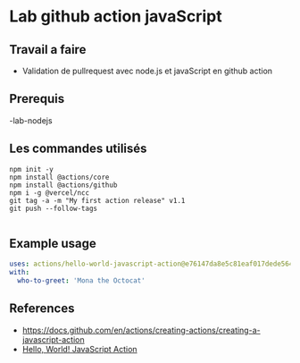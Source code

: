 # Lab github action javaScript

## Travail a faire 

- Validation de pullrequest avec node.js et javaScript en github action

## Prerequis 
-lab-nodejs

## Les commandes utilisés

```shell
npm init -y
npm install @actions/core
npm install @actions/github
npm i -g @vercel/ncc
git tag -a -m "My first action release" v1.1
git push --follow-tags


```
## Example usage

```yaml
uses: actions/hello-world-javascript-action@e76147da8e5c81eaf017dede5645551d4b94427b
with:
  who-to-greet: 'Mona the Octocat'
```

## References

- https://docs.github.com/en/actions/creating-actions/creating-a-javascript-action
- [Hello, World! JavaScript Action](https://github.com/actions/hello-world-javascript-action)